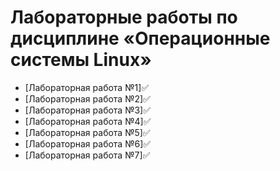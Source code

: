 # Лабораторные работы по дисциплине «Операционные системы Linux»
- [Лабораторная работа №1]✅
- [Лабораторная работа №2]✅
- [Лабораторная работа №3]✅
- [Лабораторная работа №4]✅
- [Лабораторная работа №5]✅
- [Лабораторная работа №6]✅
- [Лабораторная работа №7]✅

